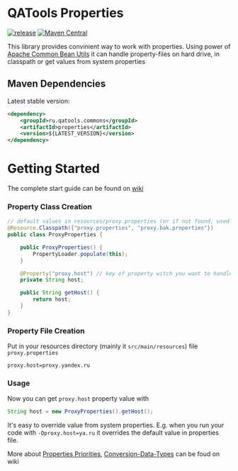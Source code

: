 # QATools Properties

[![release](http://github-release-version.herokuapp.com/github/yandex-qatools/properties/release.svg?style=flat)](https://github.com/yandex-qatools/properties/releases/latest)
[![Maven Central](https://maven-badges.herokuapp.com/maven-central/ru.yandex.qatools.properties/properties-loader/badge.svg?style=flat)](https://maven-badges.herokuapp.com/maven-central/ru.yandex.qatools.properties/properties-loader)  

This library provides convinient way to work with properties. Using power of [Apache Common Bean Utils](http://commons.apache.org/proper/commons-beanutils/) it can handle property-files on hard drive, in classpath or get values from system properties

## Maven Dependencies

Latest stable version:
```xml
<dependency>
    <groupId>ru.qatools.commons</groupId>
    <artifactId>properties</artifactId>
    <version>${LATEST_VERSION}</version>
</dependency>
```

# Getting Started

The complete start guide can be found on [wiki](https://github.com/yandex-qatools/properties/wiki/Start-Guide)

### Property Class Creation

```java
// default values in resources/proxy.properties (or if not found, used values from resources/proxy.bak.properties)
@Resource.Classpath({"proxy.properties", "proxy.bak.properties"})
public class ProxyProperties {

    public ProxyProperties() {
        PropertyLoader.populate(this); 
    }

    @Property("proxy.host") // key of property witch you want to handle
    private String host;

    public String getHost() {
        return host;
    }
}
```

### Property File Creation

Put in your resources directory (mainly it `src/main/resources`) file `proxy.properties`

```properties
proxy.host=proxy.yandex.ru
```

### Usage

Now you can get `proxy.host` property value with  

```java
String host = new ProxyProperties().getHost();
```

It's easy to override value from system properties. E.g. when you run your code with `-Dproxy.host=ya.ru` it overrides the default value in properties file.

More about [Properties Priorities](https://github.com/yandex-qatools/properties/wiki/Properties-Priorities), [Conversion-Data-Types](https://github.com/yandex-qatools/properties/wiki/Conversion-Data-Types) can be foud on wiki

